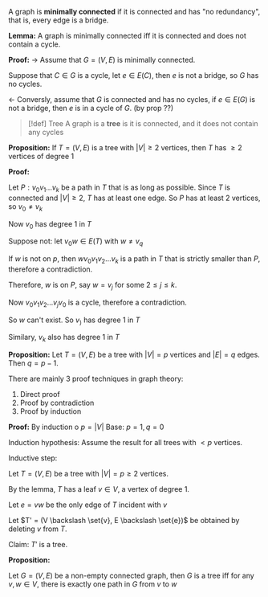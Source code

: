A graph is **minimally connected** if it is connected and has "no redundancy", that is, every edge is a bridge.

**Lemma:** A graph is minimally connected iff it is connected and does not contain a cycle.

**Proof:**
$\rightarrow$
Assume that $G = (V,E)$ is minimally connected. 

Suppose that $C \in G$ is a cycle, let $e \in E(C)$, then $e$ is not a bridge, so $G$ has no cycles.

$\leftarrow$
Conversly, assume that $G$ is connected and has no cycles, if $e \in E(G)$ is not a bridge, then $e$ is in a cycle of $G$. (by prop ??)

> [!def] Tree
> A graph is a **tree** is it is connected, and it does not contain any cycles 

**Proposition:** If $T=(V,E)$ is a tree with $|V| \ge 2$ vertices, then $T$ has $\ge 2$ vertices of degree 1

**Proof:**

Let $P: v_0v_1...v_k$ be a path in $T$ that is as long as possible. Since $T$ is connected and $|V| \ge 2$, $T$ has at least one edge. So $P$ has at least 2 vertices, so $v_0 \neq v_k$

Now $v_0$ has degree 1 in $T$

Suppose not: let $v_0 w \in E(T)$ with $w \neq v_q$

If $w$ is not on $p$, then $wv_0v_1v_2...v_k$ is a path in $T$ that is strictly smaller than $P$, therefore a contradiction.

Therefore, $w$ is on $P$, say $w = v_j$ for some $2 \le j \le k$.

Now $v_0v_1v_2...v_jv_0$ is a cycle, therefore a contradiction.

So $w$ can't exist.
So $v_)$ has degree 1 in $T$

Similary, $v_k$ also has degree 1 in $T$

**Proposition:** Let $T = (V,E)$ be a tree with $|V| = p$ vertices and $|E| = q$ edges. Then $q = p-1$.

There are mainly 3 proof techniques in graph theory:

1. Direct proof
2. Proof by contradiction
3. Proof by induction

**Proof:** By induction o $p = |V|$ 
Base: $p=1, q=0$

Induction hypothesis: Assume the result for all trees with $<p$ vertices.

Inductive step:

Let $T = (V,E)$ be a tree with $|V| = p \ge 2$ vertices.

By the lemma, $T$ has a leaf $v \in V$, a vertex of degree 1.

Let $e = vw$ be the only edge of $T$ incident with $v$

Let $T' = (V \backslash \set{v}, E \backslash \set{e})$ be obtained by deleting $v$ from $T$.

Claim: $T'$ is a tree.

**Proposition:**

Let $G = (V,E)$ be a non-empty connected graph, then $G$ is a tree iff for any $v,w \in V$, there is exactly one path in $G$ from $v$ to $w$